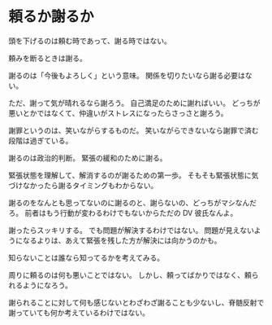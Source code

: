 # 頼るか謝るか

頭を下げるのは頼む時であって、謝る時ではない。

頼みを断るときは謝る。

謝るのは「今後もよろしく」という意味。
関係を切りたいなら謝る必要はない。

ただ、謝って気が晴れるなら謝ろう。
自己満足のために謝ればいい。
どっちが悪いとかではなくて、仲違いがストレスになったらさっさと謝ろう。

謝罪というのは、笑いながらするものだ。
笑いながらできないなら謝罪で済む段階は過ぎている。

謝るのは政治的判断。
緊張の緩和のために謝る。

緊張状態を理解して、解消するのが謝るための第一歩。
そもそも緊張状態に気づけなかったら謝るタイミングもわからない。

謝るのをなんとも思ってないのに謝るのと、謝らないの、どっちがマシなんだろ。
前者はもう行動が変わるわけでもないからただの DV 彼氏なんよ。

謝ったらスッキリする。
でも問題が解決するわけではない。
問題が見えないようになるよりは、あえて緊張を残した方が解決には向かうのかも。

知らないことは誰なら知ってるかを考えてみる。

周りに頼るのは何も悪いことではない。
しかし、頼ってばかりではなく、頼られるようになろう。

謝られることに対して何も感じないとわざわざ謝ることも少ないし、脊髄反射で謝っていても何か考えているわけではない。
